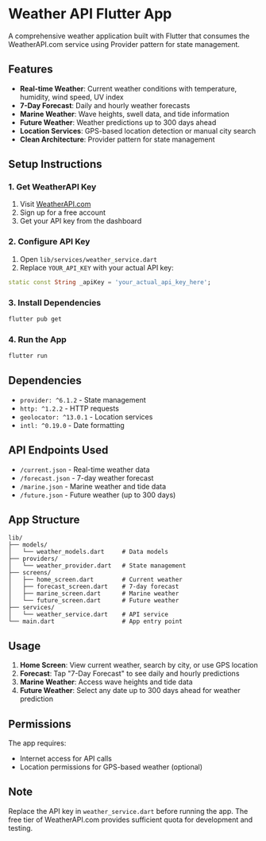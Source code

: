 # Weather API Flutter App

A comprehensive weather application built with Flutter that consumes the WeatherAPI.com service using Provider pattern for state management.

## Features

- **Real-time Weather**: Current weather conditions with temperature, humidity, wind speed, UV index
- **7-Day Forecast**: Daily and hourly weather forecasts
- **Marine Weather**: Wave heights, swell data, and tide information
- **Future Weather**: Weather predictions up to 300 days ahead
- **Location Services**: GPS-based location detection or manual city search
- **Clean Architecture**: Provider pattern for state management

## Setup Instructions

### 1. Get WeatherAPI Key
1. Visit [WeatherAPI.com](https://www.weatherapi.com/)
2. Sign up for a free account
3. Get your API key from the dashboard

### 2. Configure API Key
1. Open `lib/services/weather_service.dart`
2. Replace `YOUR_API_KEY` with your actual API key:
```dart
static const String _apiKey = 'your_actual_api_key_here';
```

### 3. Install Dependencies
```bash
flutter pub get
```

### 4. Run the App
```bash
flutter run
```

## Dependencies

- `provider: ^6.1.2` - State management
- `http: ^1.2.2` - HTTP requests
- `geolocator: ^13.0.1` - Location services
- `intl: ^0.19.0` - Date formatting

## API Endpoints Used

- `/current.json` - Real-time weather data
- `/forecast.json` - 7-day weather forecast
- `/marine.json` - Marine weather and tide data
- `/future.json` - Future weather (up to 300 days)

## App Structure

```
lib/
├── models/
│   └── weather_models.dart     # Data models
├── providers/
│   └── weather_provider.dart   # State management
├── screens/
│   ├── home_screen.dart        # Current weather
│   ├── forecast_screen.dart    # 7-day forecast
│   ├── marine_screen.dart      # Marine weather
│   └── future_screen.dart      # Future weather
├── services/
│   └── weather_service.dart    # API service
└── main.dart                   # App entry point
```

## Usage

1. **Home Screen**: View current weather, search by city, or use GPS location
2. **Forecast**: Tap "7-Day Forecast" to see daily and hourly predictions
3. **Marine Weather**: Access wave heights and tide data
4. **Future Weather**: Select any date up to 300 days ahead for weather prediction

## Permissions

The app requires:
- Internet access for API calls
- Location permissions for GPS-based weather (optional)

## Note

Replace the API key in `weather_service.dart` before running the app. The free tier of WeatherAPI.com provides sufficient quota for development and testing.